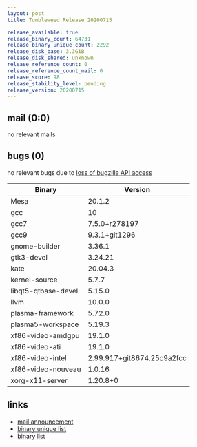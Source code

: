 ```yaml
---
layout: post
title: Tumbleweed Release 20200715

release_available: true
release_binary_count: 64731
release_binary_unique_count: 2292
release_disk_base: 3.3GiB
release_disk_shared: unknown
release_reference_count: 0
release_reference_count_mail: 0
release_score: 98
release_stability_level: pending
release_version: 20200715
---
```


## mail (0:0)

no relevant mails

## bugs (0)

<!--more-->

no relevant bugs due to [loss of bugzilla API access](https://bugzilla.opensuse.org/show_bug.cgi?id=1157722)

Binary | Version
--- | ---
Mesa | 20.1.2
gcc | 10
gcc7 | 7.5.0+r278197
gcc9 | 9.3.1+git1296
gnome-builder | 3.36.1
gtk3-devel | 3.24.21
kate | 20.04.3
kernel-source | 5.7.7
libqt5-qtbase-devel | 5.15.0
llvm | 10.0.0
plasma-framework | 5.72.0
plasma5-workspace | 5.19.3
xf86-video-amdgpu | 19.1.0
xf86-video-ati | 19.1.0
xf86-video-intel | 2.99.917+git8674.25c9a2fcc
xf86-video-nouveau | 1.0.16
xorg-x11-server | 1.20.8+0

## links

- [mail announcement](https://lists.opensuse.org/opensuse-factory/2020-07/msg00301.html)
- [binary unique list](http://download.opensuse.org/history/20200715/rpm.unique.list)
- [binary list](http://download.opensuse.org/history/20200715/rpm.list)
